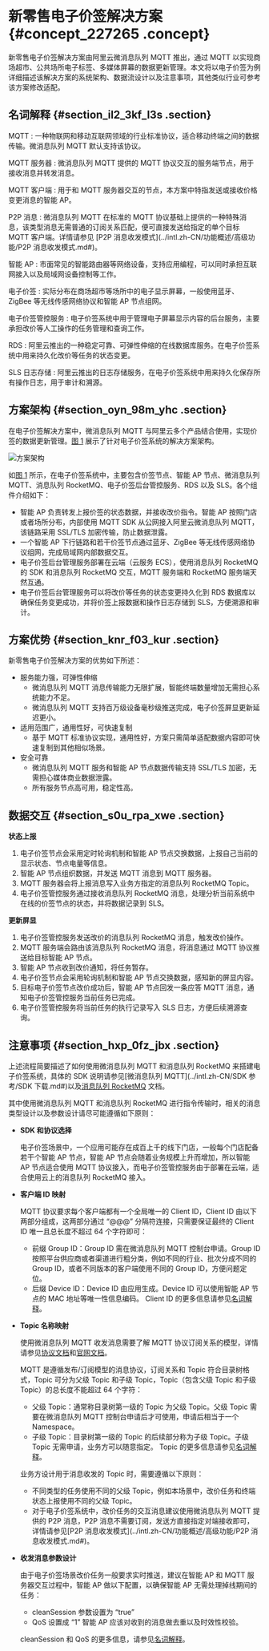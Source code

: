 # 新零售电子价签解决方案 {#concept_227265 .concept}

新零售电子价签解决方案由阿里云微消息队列 MQTT 推出，通过 MQTT 以实现商场超市、公共场所电子标签、多媒体屏幕的数据更新管理。本文将以电子价签为例详细描述该解决方案的系统架构、数据流设计以及注意事项，其他类似行业可参考该方案修改适配。

## 名词解释 {#section_il2_3kf_l3s .section}

 MQTT
 :   一种物联网和移动互联网领域的行业标准协议，适合移动终端之间的数据传输。微消息队列 MQTT 默认支持该协议。

  MQTT 服务器
 :   微消息队列 MQTT 提供的 MQTT 协议交互的服务端节点，用于接收消息并转发消息。

  MQTT 客户端
 :   用于和 MQTT 服务器交互的节点，本方案中特指发送或接收价格变更消息的智能 AP。

  P2P 消息
 :   微消息队列 MQTT 在标准的 MQTT 协议基础上提供的一种特殊消息，该类型消息无需普通的订阅关系匹配，便可直接发送给指定的单个目标 MQTT 客户端。详情请参见 [P2P 消息收发模式](../intl.zh-CN/功能概述/高级功能/P2P 消息收发模式.md#)。

  智能 AP
 :   市面常见的智能路由器等网络设备，支持应用编程，可以同时承担互联网接入以及局域网设备控制等工作。

  电子价签
 :   实际分布在商场超市等场所中的电子显示屏幕，一般使用蓝牙、ZigBee 等无线传感网络协议和智能 AP 节点组网。

  电子价签管控服务
 :   电子价签系统中用于管理电子屏幕显示内容的后台服务，主要承担改价等人工操作的任务管理和查询工作。

  RDS
 :   阿里云推出的一种稳定可靠、可弹性伸缩的在线数据库服务。在电子价签系统中用来持久化改价等任务的状态变更。

  SLS 日志存储
 :   阿里云推出的日志存储服务，在电子价签系统中用来持久化保存所有操作日志，用于审计和溯源。

 ## 方案架构 {#section_oyn_98m_yhc .section}

在电子价签解决方案中，微消息队列 MQTT 与阿里云多个产品结合使用，实现价签的数据更新管理。[图 1](#fig_59g_5tp_zab) 展示了针对电子价签系统的解决方案架构。

![](images/46288_zh-CN.png "方案架构")

如[图 1](#fig_59g_5tp_zab) 所示，在电子价签系统中，主要包含价签节点、智能 AP 节点、微消息队列 MQTT、消息队列 RocketMQ、电子价签后台管控服务、RDS 以及 SLS。各个组件介绍如下：

-   智能 AP 负责转发上报价签的状态数据，并接收改价指令。智能 AP 按照门店或者场所分布，内部使用 MQTT SDK 从公网接入阿里云微消息队列 MQTT，该链路采用 SSL/TLS 加密传输，防止数据泄露。
-   一个智能 AP 下行链路和若干价签节点通过蓝牙、ZigBee 等无线传感网络协议组网，完成局域网内部数据交互。
-   电子价签后台管理服务部署在云端（云服务 ECS），使用消息队列 RocketMQ 的 SDK 和消息队列 RocketMQ 交互，MQTT 服务端和 RocketMQ 服务端天然互通。
-   电子价签后台管理服务可以将改价等任务的状态变更持久化到 RDS 数据库以确保任务变更成功，并将价签上报数据和操作日志存储到 SLS，方便溯源和审计。

## 方案优势 {#section_knr_f03_kur .section}

新零售电子价签解决方案的优势如下所述：

-   服务能力强，可弹性伸缩
    -   微消息队列 MQTT 消息传输能力无限扩展，智能终端数量增加无需担心系统能力不足。
    -   微消息队列 MQTT 支持百万级设备毫秒级推送完成，电子价签屏显更新延迟更小。
-   适用范围广，通用性好，可快速复制
    -   基于 MQTT 标准协议实现，通用性好，方案只需简单适配数据内容即可快速复制到其他相似场景。
-   安全可靠
    -   微消息队列 MQTT 服务和智能 AP 节点数据传输支持 SSL/TLS 加密，无需担心媒体商业数据泄露。
    -   所有服务节点高可用，稳定性高。

## 数据交互 {#section_s0u_rpa_xwe .section}

**状态上报**

1.  电子价签节点会采用定时轮询机制和智能 AP 节点交换数据，上报自己当前的显示状态、节点电量等信息。
2.  智能 AP 节点组织数据，并发送 MQTT 消息到 MQTT 服务器。
3.  MQTT 服务器会将上报消息写入业务方指定的消息队列 RocketMQ Topic。
4.  电子价签管控服务通过接收消息队列 RocketMQ 消息，处理分析当前系统中在线的价签节点的状态，并将数据记录到 SLS。

**更新屏显**

1.  电子价签管控服务发送改价的消息队列 RocketMQ 消息，触发改价操作。
2.  MQTT 服务端会路由该消息队列 RocketMQ 消息，将消息通过 MQTT 协议推送给目标智能 AP 节点。
3.  智能 AP 节点收到改价通知，将任务暂存。
4.  电子价签节点会采用轮询机制和智能 AP 节点交换数据，感知新的屏显内容。
5.  目标电子价签节点改价成功后，智能 AP 节点回发一条应答 MQTT 消息，通知电子价签管控服务当前任务已完成。
6.  电子价签管控服务将当前任务的执行记录写入 SLS 日志，方便后续溯源查询。

## 注意事项 {#section_hxp_0fz_jbx .section}

上述流程简要描述了如何使用微消息队列 MQTT 和消息队列 RocketMQ 来搭建电子价签系统，具体的 SDK 说明请参见[微消息队列 MQTT](../intl.zh-CN/SDK 参考/SDK 下载.md#)以及[消息队列 RocketMQ](https://help.aliyun.com/document_detail/114448.html) 文档。

其中使用微消息队列 MQTT 和消息队列 RocketMQ 进行指令传输时，相关的消息类型设计以及参数设计请尽可能遵循如下原则：

-   **SDK 和协议选择**

    电子价签场景中，一个应用可能存在成百上千的线下门店，一般每个门店配备若干个智能 AP 节点，智能 AP 节点会随着业务规模上升而增加，所以智能 AP 节点适合使用 MQTT 协议接入，而电子价签管控服务由于部署在云端，适合使用云上的消息队列 RocketMQ 接入。

-   **客户端 ID 映射**

    MQTT 协议要求每个客户端都有一个全局唯一的 Client ID，Client ID 由以下两部分组成，这两部分通过 “@@@” 分隔符连接，只需要保证最终的 Client ID 唯一且总长度不超过 64 个字符即可：

    -   前缀 Group ID：Group ID 需在微消息队列 MQTT 控制台申请。Group ID 按照平台供应商或者渠道进行粗分类，例如不同的行业、批次分成不同的 Group ID，或者不同版本的客户端使用不同的 Group ID，方便问题定位。
    -   后缀 Device ID：Device ID 由应用生成。Device ID 可以使用智能 AP 节点的 MAC 地址等唯一性信息编码。
    Client ID 的更多信息请参见[名词解释](../intl.zh-CN/产品简介/名词解释.md#)。

-   **Topic 名称映射**

    使用微消息队列 MQTT 收发消息需要了解 MQTT 协议订阅关系的模型，详情请参见[协议文档](http://docs.oasis-open.org/mqtt/mqtt/v3.1.1/os/mqtt-v3.1.1-os.html)和[官网文档](https://help.aliyun.com/product/100973.html)。

    MQTT 是遵循发布/订阅模型的消息协议，订阅关系和 Topic 符合目录树格式，Topic 可分为父级 Topic 和子级 Topic，Topic（包含父级 Topic 和子级 Topic）的总长度不能超过 64 个字符：

    -   父级 Topic：通常称目录树第一级的 Topic 为父级 Topic。父级 Topic 需要在微消息队列 MQTT 控制台申请后才可使用，申请后相当于一个 Namespace。
    -   子级 Topic：目录树第一级的 Topic 的后续部分称为子级 Topic。子级 Topic 无需申请，业务方可以随意指定。
    Topic 的更多信息请参见[名词解释](../intl.zh-CN/产品简介/名词解释.md#)。

    业务方设计用于消息收发的 Topic 时，需要遵循以下原则：

    -   不同类型的任务使用不同的父级 Topic，例如本场景中，改价任务和终端状态上报使用不同的父级 Topic。
    -   对于电子价签系统中，改价任务的交互消息建议使用微消息队列 MQTT 提供的 P2P 消息，P2P 消息不需要订阅，发送方直接指定对端接收即可，详情请参见[P2P 消息收发模式](../intl.zh-CN/功能概述/高级功能/P2P 消息收发模式.md#)。
-   **收发消息参数设计**

    由于电子价签场景改价任务一般要求实时推送，建议在智能 AP 和 MQTT 服务器交互过程中，智能 AP 做以下配置，以确保智能 AP 无需处理掉线期间的任务：

    -   cleanSession 参数设置为 “true”
    -   QoS 设置成 “1”
    智能 AP 应该对收到的消息做去重以及时效性校验。

    cleanSession 和 QoS 的更多信息，请参见[名词解释](../intl.zh-CN/产品简介/名词解释.md#)。


